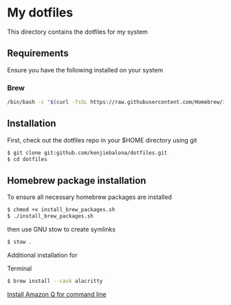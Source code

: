 # My dotfiles

This directory contains the dotfiles for my system

## Requirements

Ensure you have the following installed on your system

### Brew

```bash
/bin/bash -c "$(curl -fsSL https://raw.githubusercontent.com/Homebrew/install/HEAD/install.sh)"
```

## Installation

First, check out the dotfiles repo in your $HOME directory using git

```bash
$ git clone git:github.com/kenjiebalona/dotfiles.git
$ cd dotfiles
```

## Homebrew package installation

To ensure all necessary homebrew packages are installed

```bash
$ chmod +x install_brew_packages.sh
$ ./install_brew_packages.sh
```

then use GNU stow to create symlinks

```bash
$ stow .
```

Additional installation for

Terminal

```bash
$ brew install --cask alacritty
```

[Install Amazon Q for command line](https://docs.aws.amazon.com/amazonq/latest/qdeveloper-ug/command-line-getting-started-installing.html)
